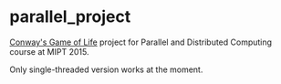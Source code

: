 # parallel_project
[Conway's Game of Life](https://en.wikipedia.org/wiki/Conway%27s_Game_of_Life) project for Parallel and Distributed Computing course at MIPT 2015.

Only single-threaded version works at the moment.
